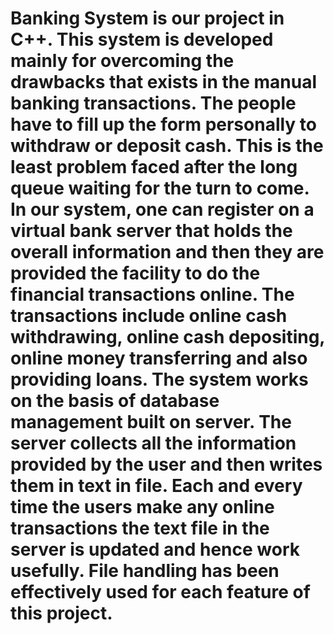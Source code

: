 # Banking System is our project in C++. This system is developed mainly for overcoming the drawbacks that exists in the manual banking transactions. The people have to fill up the form personally to withdraw or deposit cash. This is the least problem faced after the long queue waiting for the turn to come. In our system, one can register on a virtual bank server that holds the overall information and then they are provided the facility to do the financial transactions online. The transactions include online cash withdrawing, online cash depositing, online money transferring and also providing loans. The  system works on the basis of database management built on server. The server collects all the information provided by the user and then writes them in text in file. Each and every time the users make any online transactions the text file in the server is updated and hence work usefully. File handling has been effectively used for each feature of this project.  
